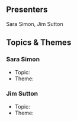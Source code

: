 ## Presenters

Sara Simon, Jim Sutton

## Topics & Themes

### Sara Simon

* Topic:
* Theme: 

### Jim Sutton

* Topic:
* Theme:
